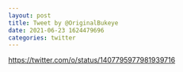 ```yaml
--- 
layout: post 
title: Tweet by @OriginalBukeye 
date: 2021-06-23 1624479696 
categories: twitter 
--- 
```

https://twitter.com/o/status/1407795977981939716